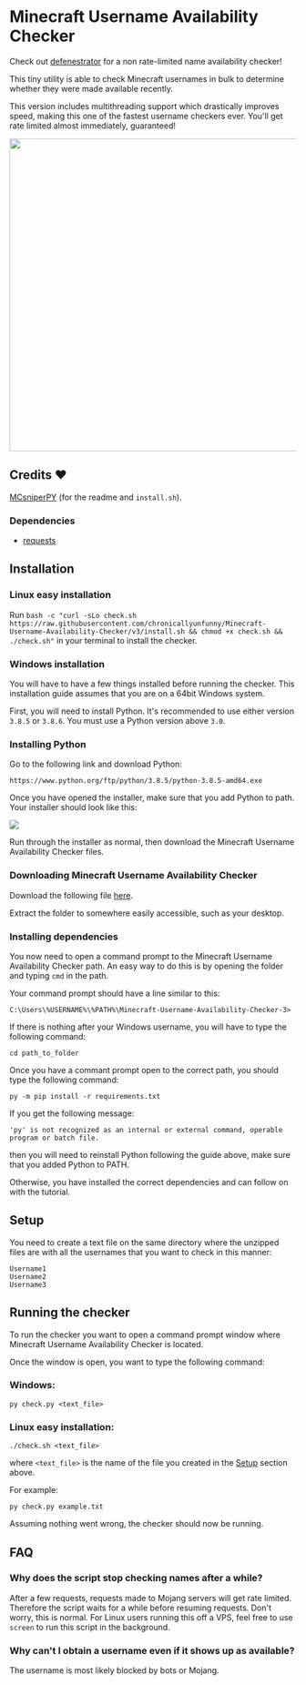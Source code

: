 # Minecraft Username Availability Checker

Check out [defenestrator](https://github.com/tropicbliss/defenestrator) for a non rate-limited name availability checker!

This tiny utility is able to check Minecraft usernames in bulk to determine whether they were made available recently.

This version includes multithreading support which drastically improves speed, making this one of the fastest username checkers ever. You'll get rate limited almost immediately, guaranteed!

<img src="https://media.giphy.com/media/zw8YsfZfx0rzTsM4Vn/giphy.gif" width="550">

## Credits ♥️

[MCsniperPY](https://github.com/MCsniperPY/MCsniperPY) (for the readme and `install.sh`).

### Dependencies

- [requests](https://2.python-requests.org/en/latest/)

## Installation

### Linux easy installation

Run `bash -c "curl -sLo check.sh https://raw.githubusercontent.com/chronicallyunfunny/Minecraft-Username-Availability-Checker/v3/install.sh && chmod +x check.sh && ./check.sh"` in your terminal to install the checker.

### Windows installation

You will have to have a few things installed before running the checker. This installation guide assumes that you are on a 64bit Windows system.

First, you will need to install Python. It's recommended to use either version `3.8.5` or `3.8.6`. You must use a Python version above `3.0`. 

### Installing Python

Go to the following link and download Python:

`https://www.python.org/ftp/python/3.8.5/python-3.8.5-amd64.exe`

Once you have opened the installer, make sure that you add Python to path. Your installer should look like this:

<img align="center" src="https://i.imgur.com/iefWNyw.png">

Run through the installer as normal, then download the Minecraft Username Availability Checker files.

### Downloading Minecraft Username Availability Checker

Download the following file [here](
https://github.com/etoh53/Minecraft-Name-Checker-Utility/archive/v3.zip).

Extract the folder to somewhere easily accessible, such as your desktop.

### Installing dependencies

You now need to open a command prompt to the Minecraft Username Availability Checker path. An easy way to do this is by opening the folder and typing `cmd` in the path.

Your command prompt should have a line similar to this:

`C:\Users\%USERNAME%\%PATH%\Minecraft-Username-Availability-Checker-3>`

If there is nothing after your Windows username, you will have to type the following command:

`cd path_to_folder`

Once you have a commant prompt open to the correct path, you should type the following command:

`py -m pip install -r requirements.txt`

If you get the following message:

`'py' is not recognized as an internal or external command, operable program or batch file.`

then you will need to reinstall Python following the guide above, make sure that you added Python to PATH.

Otherwise, you have installed the correct dependencies and can follow on with the tutorial.

## Setup

You need to create a text file on the same directory where the unzipped files are with all the usernames that you want to check in this manner:

```
Username1
Username2
Username3
```

## Running the checker

To run the checker you want to open a command prompt window where Minecraft Username Availability Checker is located.

Once the window is open, you want to type the following command:

### Windows:

`py check.py <text_file>`

### Linux easy installation:

`./check.sh <text_file>`

where `<text_file>` is the name of the file you created in the [Setup](https://github.com/chronicallyunfunny/Minecraft-Username-Availability-Checker/blob/v3/README.md#setup) section above.

For example:

`py check.py example.txt`

Assuming nothing went wrong, the checker should now be running.

## FAQ

### Why does the script stop checking names after a while?

After a few requests, requests made to Mojang servers will get rate limited. Therefore the script waits for a while before resuming requests. Don't worry, this is normal. For Linux users running this off a VPS, feel free to use `screen` to run this script in the background.

### Why can't I obtain a username even if it shows up as available?

The username is most likely blocked by bots or Mojang.

